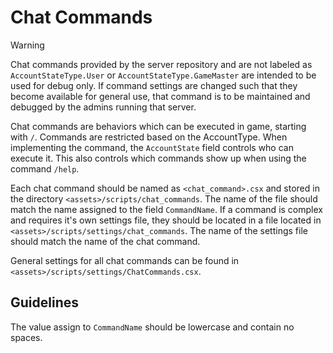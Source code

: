 # Chat Commands

> [!WARNING]
> Chat commands provided by the server repository and are not labeled as `AccountStateType.User` or `AccountStateType.GameMaster` are intended to be used for debug only.
> If command settings are changed such that they become available for general use, that command is to be maintained and debugged by the admins running that server.

Chat commands are behaviors which can be executed in game, starting with `/`. Commands are restricted based on the AccountType. When implementing the command, the `AccountState` field controls who can execute it. This also controls which commands show up when using the command `/help`.

Each chat command should be named as `<chat_command>.csx` and stored in the directory `<assets>/scripts/chat_commands`. The name of the file should match the name assigned to the field `CommandName`. If a command is complex and requires it's own settings file, they should be located in a file located in  `<assets>/scripts/settings/chat_commands`. The name of the settings file should match the name of the chat command.

General settings for all chat commands can be found in `<assets>/scripts/settings/ChatCommands.csx`.

## Guidelines

The value assign to `CommandName` should be lowercase and contain no spaces.